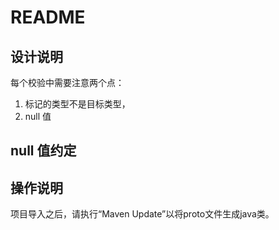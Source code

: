 README
===

## 设计说明
每个校验中需要注意两个点：
1. 标记的类型不是目标类型，
2. null 值

## null 值约定


## 操作说明
项目导入之后，请执行“Maven Update”以将proto文件生成java类。
